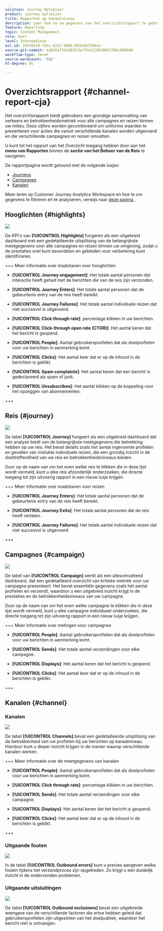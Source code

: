 ```yaml
---
solution: Journey Optimizer
product: journey optimizer
title: Rapporten op kanaalniveau
description: Leer hoe te om gegevens van het overzichtsrapport te gebruiken
feature: Reporting
topic: Content Management
role: User
level: Intermediate
exl-id: 393f02c0-f54c-4222-b668-0931b67590ce
source-git-commit: ea016af2dc08321bcf2e5110538031f66c888b90
workflow-type: tm+mt
source-wordcount: '592'
ht-degree: 0%

---
```


# Overzichtsrapport {#channel-report-cja}

Het overzichtsrapport biedt gebruikers een grondige samenvatting van verkeers en betrokkenheidsmetriek voor alle campagnes en reizen binnen uw milieu. Deze cijfers worden gecombineerd om uniforme waarden te presenteren voor acties die vanuit verschillende kanalen worden uitgevoerd en die verschillende campagnes en reizen omvatten.

U kunt tot het rapport van het Overzicht toegang hebben door aan het **menu van Rapporten** binnen de **sectie van het Beheer van de Reis** te navigeren.

De rapportpagina wordt getoond met de volgende lusjes:

* [Journeys](#journey)
* [Campagnes](#campaign)
* [Kanalen](#channel)

Meer leren op Customer Journey Analytics Workspace en hoe te om gegevens te filtreren en te analyseren, verwijs naar [ deze pagina ](https://experienceleague.adobe.com/en/docs/analytics-platform/using/cja-workspace/home).

## Hooglichten {#highlights}

![](assets/cja-highlights.png)

De KPI&#39;s van **[!UICONTROL Highlights]** fungeren als een uitgebreid dashboard met een gedetailleerde uitsplitsing van de belangrijkste meetgegevens voor alle campagnes en reizen binnen uw omgeving, zodat u de prestaties snel kunt beoordelen en gebieden voor verbetering kunt identificeren.

+++ Meer informatie over maatstaven voor hooglichten

* **[!UICONTROL Journey engagement]**: Het totale aantal personen dat interactie heeft gehad met de berichten die van de reis zijn verzonden.

* **[!UICONTROL Journey Enters]**: Het totale aantal personen dat de gebeurtenis entry van de reis heeft bereikt.

* **[!UICONTROL Journey Failures]**: Het totale aantal individuele reizen dat niet succesvol is uitgevoerd.

* **[!UICONTROL Click through rate]**: percentage klikken in uw berichten.

* **[!UICONTROL Click-through open rate (CTOR)]**: Het aantal keren dat het bericht is geopend.

* **[!UICONTROL People]**: Aantal gebruikersprofielen dat als doelprofielen voor uw berichten in aanmerking komt.

* **[!UICONTROL Clicks]**: Het aantal keer dat er op de inhoud in de berichten is geklikt.

* **[!UICONTROL Spam complaints]**: Het aantal keren dat een bericht is gedeclareerd als spam of junk.

* **[!UICONTROL Unsubscribes]**: Het aantal klikken op de koppeling voor het opzeggen van abonnementen.

+++

## Reis {#journey}

![](assets/cja-channel-journeys.png)

De tabel **[!UICONTROL Journey]** fungeert als een uitgebreid dashboard dat een analyse biedt van de belangrijkste meetgegevens die betrekking hebben op uw reis. Het bevat details zoals het aantal ingevoerde profielen en gevallen van mislukte individuele reizen, die een grondig inzicht in de doeltreffendheid van uw reis en betrokkenheidsniveaus bieden.

Door op de naam van om het even welke reis te klikken die in deze lijst wordt vermeld, kunt u elke reis afzonderlijk onderzoeken, die directe toegang tot zijn uitvoerig rapport in een nieuw lusje krijgen.

+++ Meer informatie over maatstaven voor reizen

* **[!UICONTROL Journey Enters]**: Het totale aantal personen dat de gebeurtenis entry van de reis heeft bereikt.

* **[!UICONTROL Journey Exits]**: Het totale aantal personen dat de reis heeft verlaten.

* **[!UICONTROL Journey Failures]**: Het totale aantal individuele reizen dat niet succesvol is uitgevoerd.

+++

## Campagnes {#campaign}

![](assets/cja-channel-campaigns.png)

De tabel van **[!UICONTROL Campaign]** werkt als een allesomvattend dashboard, dat een gedetailleerd overzicht van kritieke metriek voor uw campagne presenteert. Het bevat essentiële gegevens zoals het aantal profielen en verzendt, waardoor u een uitgebreid inzicht krijgt in de prestaties en de betrokkenheidsniveaus van uw campagne.

Door op de naam van om het even welke campagne te klikken die in deze lijst wordt vermeld, kunt u elke campagne individueel onderzoeken, die directe toegang tot zijn uitvoerig rapport in een nieuw lusje krijgen.

+++ Meer informatie over metingen voor campagnes

* **[!UICONTROL People]**: Aantal gebruikersprofielen dat als doelprofielen voor uw berichten in aanmerking komt.

* **[!UICONTROL Sends]**: Het totale aantal verzendingen voor elke campagne.

* **[!UICONTROL Displays]**: Het aantal keren dat het bericht is geopend.

* **[!UICONTROL Clicks]**: Het aantal keer dat er op de inhoud in de berichten is geklikt.

+++

## Kanalen {#channel}

### Kanalen

![](assets/cja-channels.png)

De tabel **[!UICONTROL Channels]** bevat een gedetailleerde uitsplitsing van de betrokkenheid van uw profielen bij uw berichten op kanaalniveau. Hierdoor kunt u dieper inzicht krijgen in de manier waarop verschillende kanalen werken.

+++ Meer informatie over de meetgegevens van kanalen

* **[!UICONTROL People]**: Aantal gebruikersprofielen dat als doelprofielen voor uw berichten in aanmerking komt.

* **[!UICONTROL Click through rate]**: percentage klikken in uw berichten.

* **[!UICONTROL Sends]**: Het totale aantal verzendingen voor elke campagne.

* **[!UICONTROL Displays]**: Het aantal keren dat het bericht is geopend.

* **[!UICONTROL Clicks]**: Het aantal keer dat er op de inhoud in de berichten is geklikt.

+++

### Uitgaande fouten

![](assets/cja-channels-outbound-errors.png)

In de tabel **[!UICONTROL Outbound errors]** kunt u precies aangeven welke fouten tijdens het verzendproces zijn opgetreden. Zo krijgt u een duidelijk inzicht in de ondervonden problemen.

### Uitgaande uitsluitingen

![](assets/cja-channels-outbound-excluded.png)

De tabel **[!UICONTROL Outbound exclusions]** bevat een uitgebreide weergave van de verschillende factoren die ertoe hebben geleid dat gebruikersprofielen zijn uitgesloten van het doelpubliek, waardoor het bericht niet is ontvangen.
